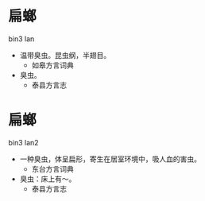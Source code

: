







# 扁螂
bin3 lan
+ 温带臭虫。昆虫纲，半翅目。
  * 如皋方言词典
+ 臭虫。
  * 泰县方言志

# 扁螂
bin3 lan2
+ 一种臭虫，体呈扁形，寄生在居室环境中，吸人血的害虫。
  * 东台方言词典
+ 臭虫：床上有～。
  * 泰县方言志
